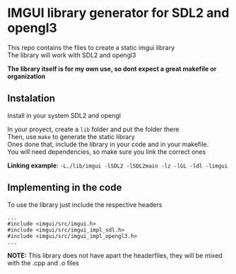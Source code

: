 # IMGUI library generator for SDL2 and opengl3

This repo contains the files to create a static imgui library   
The library will work with SDL2 and opengl3

**The library itself is for my own use, so dont expect a great makefile or organization**

## Instalation
Install in your system SDL2 and opengl  

In your proyect, create a `lib` folder and put the folder there  
Then, use `make` to generate the static library  
Ones done that, include the library in your code and in your makefile.  
You will need dependencies, so make sure you link the correct ones

**Linking example**: `-L./lib/imgui -lSDL2 -lSDL2main -lz -lGL -ldl -limgui`

## Implementing in the code
To use the library just include the respective headers

    ...
    #include <imgui/src/imgui.h>
    #include <imgui/src/imgui_impl_sdl.h>
    #include <imgui/src/imgui_impl_opengl3.h>
    ...

**NOTE:** This library does not have apart the headerfiles, they will be mixed with the .cpp and .o files
